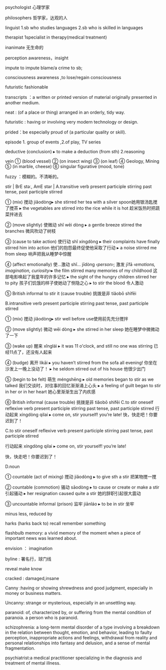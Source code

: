 psychologist 心理学家

philosophers 哲学家，达观的人

linguist  1.sb who studies languages 2.sb who is skilled in languages

therapist 1specialist in therapy(medical treatment)

inanimate 无生命的

perception awareness，insight

impute to impute blame/a crime to sb;

consciousness awareness ,to lose/regain consciousness

futuristic fashionable

transcripts ：a written or printed version of material originally presented in another medium.

neat : (of a place or thing) arranged in an orderly, tidy way.

futuristic : having or involving very modern technology or design.

prided：be especially proud of (a particular quality or skill).

episode 1. group of events ,2.of play, TV series

deductive (conclusion)  ▸ to make a deduction (from sth) 2.reasoning 

vein ① (blood vessel)   ② (on insect wing) ③ (on leaf)  ④ Geology, Mining     ⑤ (in marble, cheese)  ⑥ singular figurative (mood, tone)  

fuzzy ：模糊的。不清晰的。

stir | BrE stəː, AmE stər | A.transitive verb present participle stirring past tense, past participle stirred

 ① (mix) 搅动 jiǎodòng▸ she stirred her tea with a silver spoon她用银汤匙搅了搅茶 ▸ the vegetables are stirred into the rice while it is hot 趁米饭热时把蔬菜拌进去 

② (move slightly) 使微动 shǐ wēi dòng ▸ a gentle breeze stirred the branches 微风吹动了树枝 

③ (cause to take action) 使行动 shǐ xíngdòng ▸ their complaints have finally stirred him into action 他们的抱怨最终促使他采取了行动 ▸ a noise stirred me from sleep 响声把我从睡梦中惊醒 

④ (affect emotionally) 使…激动 shǐ… jīdòng *‹person›*; 激发 jīfā *‹emotions,* *imagination,* *curiosity›*▸ the film stirred many memories of my childhood 这部电影唤起了我童年的许多记忆 ▸ the sight of the hungry children stirred her to pity 孩子们饥饿的样子使她动了恻隐之心 ▸ to stir the blood 令人激动

 ⑤ British informal to stir it (cause trouble) 挑拨是非 tiǎobō shìfēi



B.intransitive verb present participle stirring past tense, past participle stirred

① (mix) 搅动 jiǎodòng▸ stir well before use使用前先充分搅拌 

② (move slightly) 微动 wēi dòng ▸ she stirred in her sleep 她在睡梦中微微动了一下 

③ (wake up) 醒来 xǐnglái ▸ it was 11 o'clock, and still no one was stirring 已经11点了，还没有人起来 

④ (budge) 离开 líkāi ▸ you haven’t stirred from the sofa all evening! 你坐在沙发上一晚上没动了！ ▸ he seldom stirred out of his house 他很少出门

 ⑤ (begin to be felt) 萌生 méngshēng ▸ old memories began to stir as we talked 我们交谈时，对往事的回忆渐渐涌上心头 ▸ a feeling of guilt began to stir in her or in her heart 她心里渐渐生出了内疚感 

⑥ British informal (cause trouble) 挑拨是非 tiǎobō shìfēi C.to stir oneself reflexive verb present participle stirring past tense, past participle stirred 行动起来 xíngdòng qilai ▸ come on, stir yourself! you’re late! 快，快走吧！你要迟到了！

C.to stir oneself reflexive verb present participle stirring past tense, past participle stirred 

行动起来 xíngdòng qilai ▸ come on, stir yourself! you’re late! 

快，快走吧！你要迟到了！ 

D.noun

 ① countable (act of mixing) 搅动 jiǎodòng ▸ to give sth a stir 把某物搅一搅 

② countable (commotion) 骚动 sāodòng ▸ to cause or create or make a stir 引起骚动 ▸ her resignation caused quite a stir 她的辞职引起很大震动 

③ uncountable informal (prison) 监牢 jiānláo ▸ to be in stir 坐牢

minus  less, reduced by

harks (harks back to)	recall  remember something

flashbulb memory: a vivid memory of the moment when a piece of important news was learned about.

envision ： imagination

byline : 署名行，球门线

reveal make know

cracked : damaged,insane

Canny :having or showing shrewdness and good judgment, especially in money or business matters.

Uncanny: strange or mysterious, especially in an unsettling way.

paranoid: of, characterized by, or suffering from the mental condition of paranoia. a person who is paranoid.

schizophrenia: a long-term mental disorder of a type involving a breakdown in the relation between thought, emotion, and behavior, leading to faulty perception, inappropriate actions and feelings, withdrawal from reality and personal relationships into fantasy and delusion, and a sense of mental fragmentation.

psychiatrist:a medical practitioner specializing in the diagnosis and treatment of mental illness.

